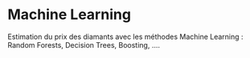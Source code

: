 # Machine Learning
Estimation du prix des diamants avec les méthodes Machine Learning : Random Forests, Decision Trees, Boosting, ....

